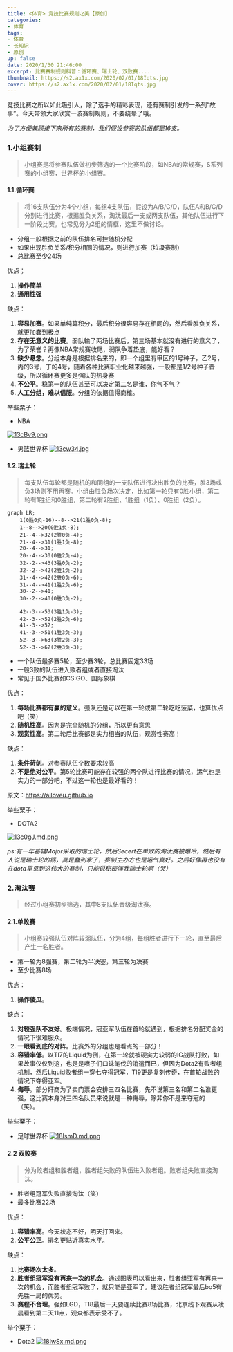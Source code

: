 ```yaml
---
title: <体育> 竞技比赛规则之美【原创】
categories:
- 体育
tags: 
- 体育
- 长知识
- 原创
up: false
date: 2020/1/30 21:46:00
excerpt: 比赛赛制规则科普：循环赛、瑞士轮、双败赛....
thumbnail: https://s2.ax1x.com/2020/02/01/18Iqts.jpg
cover: https://s2.ax1x.com/2020/02/01/18Iqts.jpg
---
```

竞技比赛之所以如此吸引人，除了选手的精彩表现，还有赛制引发的一系列“故事”。今天带领大家欣赏一波赛制规则，不要绕晕了哦。

*为了方便兼顾接下来所有的赛制，我们假设参赛的队伍都是16支。*

### 1.小组赛制

> 小组赛是将参赛队伍做初步筛选的一个比赛阶段，如NBA的常规赛，S系列赛的小组赛，世界杯的小组赛。

#### 1.1.循环赛

> 将16支队伍分为4个小组，每组4支队伍，假设为A/B/C/D，队伍A和B/C/D分别进行比赛，根据胜负关系，淘汰最后一支或两支队伍，其他队伍进行下一阶段比赛。也常见分为2组的情框，这里不做讨论。

- 分组一般根据之前的队伍排名可控随机分配
- 如果出现胜负关系/积分相同的情况，则进行加赛（垃圾赛制）  
- 总比赛至少24场

优点；
1. **操作简单**
2. **通用性强**

缺点：
1. **容易加赛**。如果单纯算积分，最后积分很容易存在相同的，然后看胜负关系，就更加蠢到极点
2. **存在无意义的比赛**。弱队输了两场比赛后，第三场基本就没有进行的意义了，为了荣誉？再像NBA常规赛收尾，弱队争着垫底，能好看？
3. **缺少悬念**。分组本身是根据排名来的，即一个组里有甲区的1号种子，乙2号，丙的3号，丁的4号，随着各种比赛职业化越来越强，一般都是1/2号种子晋级，所以循环赛更多是强队的热身赛
4. **不公平**。稳第一的队伍甚至可以决定第二名是谁，你气不气？
5. **人工分组，难以信服**。分组的依据值得商榷。

举些栗子：
- NBA

[![13cBv9.png](https://s2.ax1x.com/2020/01/31/13cBv9.png)](https://imgchr.com/i/13cBv9)

- 男篮世界杯
[![13cw34.jpg](https://s2.ax1x.com/2020/01/31/13cw34.jpg)](https://imgchr.com/i/13cw34)


#### 1.2.瑞士轮
> 每支队伍每轮都是随机的和同组的一支队伍进行决出胜负的比赛，胜3场或负3场则不用再赛。小组由胜负场次决定，比如第一轮只有0胜小组，第二轮有1胜组和0胜组，第二轮有2胜组、1胜组（1负）、0胜组（2负）。
```mermaid
graph LR;
    1(0胜0负-16)--8-->21(1胜0负-8);
    1--8-->20(0胜1负-8);
    21--4-->32(2胜0负-4);
    21--4-->31(1胜1负-8);
    20--4-->31;
    20--4-->30(0胜2负-4);
    32--2-->43(3胜0负-2);
    32--2-->42(2胜1负-2);
    31--4-->42(2胜0负-6);
    31--4-->41(1胜2负-6);
    30--2-->41;
    30--2-->40(0胜3负-2);

    42--3-->53(3胜1负-3);
    42--3-->52(2胜2负-6);
    41--3-->52;
    41--3-->51(1胜3负-3);
    52--3-->63(3胜2负-3);
    52--3-->62(2胜3负-3);

```
- 一个队伍最多赛5轮，至少赛3轮，总比赛固定33场
- 一般3败的队伍进入败者组或者直接淘汰
- 常见于国外比赛如CS:GO、国际象棋

优点：
1. **每场比赛都有赢的意义**。强队还是可以在第一轮或第二轮吃吃菠菜，也算优点吧（笑）
2. **随机性高**。因为是完全随机的分组，所以更有意思
3. **观赏性高**。第二轮后比赛都是实力相当的队伍，观赏性赛高！

缺点：
1. **条件苛刻**。对参赛队伍个数要求较高
2. **不是绝对公平**。第5轮比赛可能存在较强的两个队进行比赛的情况，运气也是实力的一部分吧，不过这一轮也是最好看的！

原文：https://ailoveu.github.io

举些栗子：
- DOTA2

[![13c0gJ.md.png](https://s2.ax1x.com/2020/01/31/13c0gJ.md.png)](https://imgchr.com/i/13c0gJ)


*ps:有一年基辅Major采取的瑞士轮，然后Secert在单败的淘汰赛被爆冷，然后有人说是瑞士轮的锅，真是蠢到家了，赛制主办方也是运气真好。之后好像再也没有在dota里见到这伟大的赛制，只能说秘密演我瑞士轮啊（哭）*

### 2.淘汰赛

> 经过小组赛初步筛选，其中8支队伍晋级淘汰赛。

#### 2.1.单败赛
> 小组赛较强队伍对阵较弱队伍，分为4组，每组胜者进行下一轮，直至最后产生一名胜者。

- 第一轮为8强赛，第二轮为半决塞，第三轮为决赛
- 至少比赛8场

优点：
1. **操作傻瓜**。

缺点：

1. **对较强队不友好**。极端情况，冠亚军队伍在首轮就遇到，根据排名分配奖金的情况下很难服众。
2. **一眼看到底的对阵**。比赛外的分组也是看点的一部分！
3. **容错率低**。以TI7的Liquid为例，在第一轮就被硬实力较弱的IG战队打败，如果故事仅仅到这，也是是喷子们口诛笔伐的消遣而已，但因为Dota2有败者组机制，然后Liquid败者组一穿七夺得冠军，TI9更是复刻传奇，在首轮战败的情况下夺得亚军。
4. **侮辱**。部分奸商为了卖门票会安排三四名比赛，先不说第三名和第二名谁更强，这比赛本身对三四名队员来说就是一种侮辱，除非你不是来夺冠的（笑）。

举些栗子：
- 足球世界杯
[![18IsmD.md.png](https://s2.ax1x.com/2020/02/01/18IsmD.md.png)](https://imgchr.com/i/18IsmD)

#### 2.2 双败赛
> 分为败者组和胜者组，胜者组失败的队伍进入败者组。败者组失败直接淘汰。

- 胜者组冠军失败直接淘汰（笑）
- 最多比赛22场

优点：

1. **容错率高**。今天状态不好，明天打回来。
2. **公平公正**。排名更贴近真实水平。

缺点：

1. **比赛场次太多**。
2. **胜者组冠军没有再来一次的机会**。通过图表可以看出来，胜者组亚军有再来一次的机会，而胜者组冠军败了，就只能是亚军了。建议胜者组冠军最后bo5有先胜一局的优势。
3. **赛程不合理**。强如LGD，TI8最后一天要连续比赛8场比赛，北京线下观赛从凌晨看到第二天11点，观众都表示受不了。

举个栗子：
- Dota2
[![18IwSx.md.png](https://s2.ax1x.com/2020/02/01/18IwSx.md.png)](https://imgchr.com/i/18IwSx)

<div id="mermaidEle"></div>
